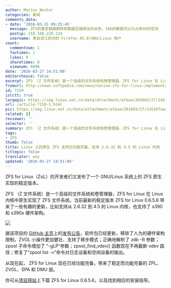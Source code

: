```yaml
---
author: Marius Nestor
categories: 新闻
comments_data:
- date: '2016-03-31 09:25:45'
  message: ZFS的重复数据删除和数据压缩相当的出色，10G的数据可以只占用4G的空间
  postip: 218.108.228.224
  username: 来自浙江杭州的 Firefox 45.0|GNU/Linux 用户
count:
  commentnum: 1
  favtimes: 1
  likes: 0
  sharetimes: 0
  viewnum: 6890
date: '2016-03-27 14:51:00'
editorchoice: false
excerpt: ZFS （Z 文件系统）是一个高级的文件系统和卷管理器，ZFS for Linux 在 Linux 内核中原生实现了 ZFS 文件系统。
fromurl: http://news.softpedia.com/news/native-zfs-for-linux-implementation-now-supports-linux-kernel-4-5-and-s390-arch-502110.shtml
id: 7159
islctt: true
largepic: https://img.linux.net.cn/data/attachment/album/201603/27/145107vwwis4q6x4s4obix.png
url: /article-7159-1.html
pic: https://img.linux.net.cn/data/attachment/album/201603/27/145107vwwis4q6x4s4obix.png.thumb.jpg
related: []
reviewer: ''
selector: ''
summary: ZFS （Z 文件系统）是一个高级的文件系统和卷管理器，ZFS for Linux 在 Linux 内核中原生实现了 ZFS 文件系统。
tags:
- ZFS
thumb: false
title: Linux 上的原生 ZFS 支持已功能完备，支持 2.6.32 到 4.5 的 Linux 内核
titlepic: false
translator: wxy
updated: '2016-03-27 14:51:00'
---
```


ZFS for Linux（ZoL）的开发者们又发布了一个 GNU/Linux 系统上的 ZFS 原生实现的稳定版本。


ZFS （Z 文件系统）是一个高级的文件系统和卷管理器，ZFS for Linux 在 Linux 内核中原生实现了 ZFS 文件系统。当前最新的稳定版本 ZFS for Linux 0.6.5.6 带来了一些有趣的更新，比如支持从 2.6.32 到 4.5 的 Linux 内核，也支持了 s390 和 s390x 硬件架构。 


![](/data/attachment/album/201603/27/145107vwwis4q6x4s4obix.png)


据该项目的 [GitHub 主页](https://github.com/zfsonlinux/zfs)上的[发布公告](https://github.com/zfsonlinux/zfs/releases/tag/zfs-0.6.5.6)，软件包已经更新，移除了人为的硬件架构限制，ZVOL 小操作更加健壮、支持了移步模式；正确地解析了 zdb -R 参数；zpool 子命令增加了 “-gLP”参数；zpool\_find\_vdev() 函数现在不再截断 vdev 路径；修复了“zpool list -v”命令对日志设备和空闲设备的输出。


从现在起， ZFS for Linux 现在已经功能完备，带来了稳定而功能完备的 ZPL、ZVOL、SPA 和 DMU 层。


你可从[项目网站](http://zfsonlinux.org/)上下载 ZFS for Linux 0.6.5.6，以及找到相应的安装指导。